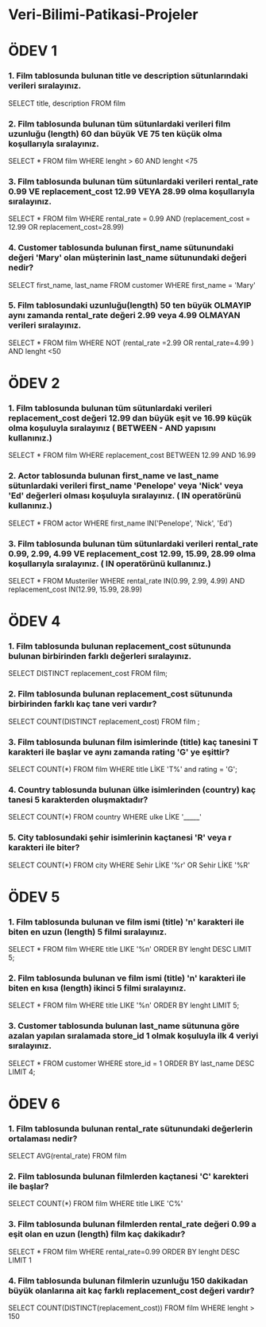# Veri-Bilimi-Patikasi-Projeler

# ÖDEV 1
### 1. Film tablosunda bulunan title ve description sütunlarındaki verileri sıralayınız.
SELECT title, description FROM film

### 2. Film tablosunda bulunan tüm sütunlardaki verileri film uzunluğu (length) 60 dan büyük VE 75 ten küçük olma koşullarıyla sıralayınız.
SELECT * FROM film
WHERE lenght > 60 AND lenght <75

### 3. Film tablosunda bulunan tüm sütunlardaki verileri rental_rate 0.99 VE replacement_cost 12.99 VEYA 28.99 olma koşullarıyla sıralayınız.
SELECT * FROM film
WHERE rental_rate = 0.99 AND (replacement_cost = 12.99 OR replacement_cost=28.99)

### 4. Customer tablosunda bulunan first_name sütunundaki değeri 'Mary' olan müşterinin last_name sütunundaki değeri nedir?
SELECT first_name, last_name FROM customer
WHERE first_name = 'Mary'

### 5. Film tablosundaki uzunluğu(length) 50 ten büyük OLMAYIP aynı zamanda rental_rate değeri 2.99 veya 4.99 OLMAYAN verileri sıralayınız.
SELECT * FROM film
WHERE NOT (rental_rate =2.99 OR rental_rate=4.99 ) AND lenght <50


# ÖDEV 2
### 1. Film tablosunda bulunan tüm sütunlardaki verileri replacement_cost değeri 12.99 dan büyük eşit ve 16.99 küçük olma koşuluyla sıralayınız ( BETWEEN - AND yapısını kullanınız.)
SELECT * FROM film
WHERE replacement_cost BETWEEN 12.99 AND 16.99

### 2. Actor tablosunda bulunan first_name ve last_name sütunlardaki verileri first_name 'Penelope' veya 'Nick' veya 'Ed' değerleri olması koşuluyla sıralayınız. ( IN operatörünü kullanınız.)
SELECT * FROM actor
WHERE first_name IN('Penelope', 'Nick', 'Ed')

### 3. Film tablosunda bulunan tüm sütunlardaki verileri rental_rate 0.99, 2.99, 4.99 VE replacement_cost 12.99, 15.99, 28.99 olma koşullarıyla sıralayınız. ( IN operatörünü kullanınız.)
SELECT * FROM Musteriler
WHERE rental_rate IN(0.99, 2.99, 4.99) AND replacement_cost IN(12.99, 15.99, 28.99)


# ÖDEV 4
### 1. Film tablosunda bulunan replacement_cost sütununda bulunan birbirinden farklı değerleri sıralayınız.
SELECT DISTINCT replacement_cost FROM film;

### 2. Film tablosunda bulunan replacement_cost sütununda birbirinden farklı kaç tane veri vardır?
SELECT COUNT(DISTINCT replacement_cost) FROM film ;

### 3. Film tablosunda bulunan film isimlerinde (title) kaç tanesini T karakteri ile başlar ve aynı zamanda rating 'G' ye eşittir?
SELECT COUNT(*) FROM film
WHERE title LİKE 'T%' and rating = 'G';

### 4. Country tablosunda bulunan ülke isimlerinden (country) kaç tanesi 5 karakterden oluşmaktadır?
SELECT COUNT(*) FROM country
WHERE ulke LİKE '_____'

### 5. City tablosundaki şehir isimlerinin kaçtanesi 'R' veya r karakteri ile biter?
SELECT COUNT(*) FROM city
WHERE Sehir LİKE '%r' OR Sehir LİKE '%R'


# ÖDEV 5
### 1. Film tablosunda bulunan ve film ismi (title) 'n' karakteri ile biten en uzun (length) 5 filmi sıralayınız.
SELECT * FROM film
WHERE title LIKE '%n'
ORDER BY lenght DESC
LIMIT 5;

### 2. Film tablosunda bulunan ve film ismi (title) 'n' karakteri ile biten en kısa (length) ikinci 5 filmi sıralayınız.
SELECT * FROM film
WHERE title LIKE '%n'
ORDER BY lenght
LIMIT 5;

### 3. Customer tablosunda bulunan last_name sütununa göre azalan yapılan sıralamada store_id 1 olmak koşuluyla ilk 4 veriyi sıralayınız.
SELECT * FROM customer
WHERE store_id = 1
ORDER BY last_name DESC
LIMIT 4;


# ÖDEV 6

### 1. Film tablosunda bulunan rental_rate sütunundaki değerlerin ortalaması nedir?
SELECT AVG(rental_rate) FROM film

### 2. Film tablosunda bulunan filmlerden kaçtanesi 'C' karekteri ile başlar?
SELECT COUNT(*) FROM film
WHERE title LIKE 'C%'

### 3. Film tablosunda bulunan filmlerden rental_rate değeri 0.99 a eşit olan en uzun (length) film kaç dakikadır?
SELECT * FROM film
WHERE rental_rate=0.99
ORDER BY lenght DESC
LIMIT 1

### 4. Film tablosunda bulunan filmlerin uzunluğu 150 dakikadan büyük olanlarına ait kaç farklı replacement_cost değeri vardır?
SELECT COUNT(DISTINCT(replacement_cost)) FROM film
WHERE lenght > 150
